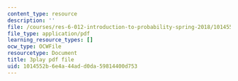 ```yaml
---
content_type: resource
description: ''
file: /courses/res-6-012-introduction-to-probability-spring-2018/1014552b6e4a44add0da59814400d753_BjjkSM1Dasg.pdf
file_type: application/pdf
learning_resource_types: []
ocw_type: OCWFile
resourcetype: Document
title: 3play pdf file
uid: 1014552b-6e4a-44ad-d0da-59814400d753
---
```

